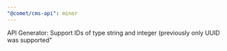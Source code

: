 ```yaml
---
"@comet/cms-api": minor
---
```


API Generator: Support IDs of type string and integer (previously only UUID was supported"
